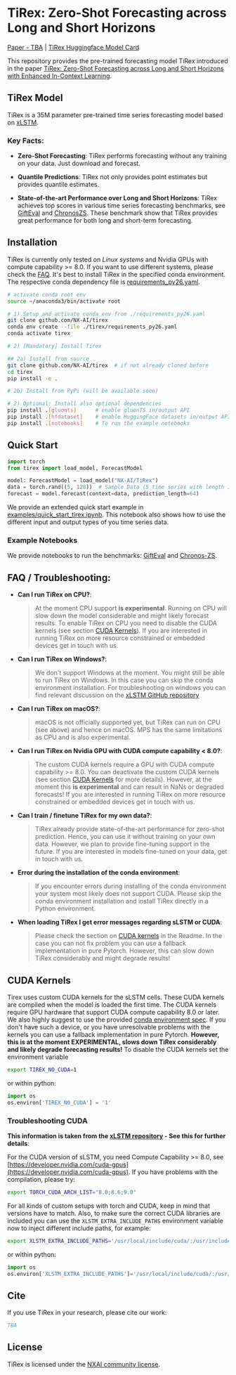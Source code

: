 # TiRex: Zero-Shot Forecasting across Long and Short Horizons

[Paper - TBA]() | [TiRex Huggingface Model Card](https://huggingface.co/NX-AI/TiRex)


This repository provides the pre-trained forecasting model TiRex introduced in the paper
[TiRex: Zero-Shot Forecasting across Long and Short Horizons with Enhanced In-Context Learning]().


## TiRex Model

TiRex is a 35M parameter pre-trained time series forecasting model based on [xLSTM](https://github.com/NX-AI/xlstm).

### Key Facts:

- **Zero-Shot Forecasting**:
  TiRex performs forecasting without any training on your data. Just download and forecast.

- **Quantile Predictions**:
  TiRex not only provides point estimates but provides quantile estimates.

- **State-of-the-art Performance over Long and Short Horizons**:
  TiRex achieves top scores in various time series forecasting benchmarks, see [GiftEval](https://huggingface.co/spaces/Salesforce/GIFT-Eval) and [ChronosZS](https://huggingface.co/spaces/autogluon/fev-leaderboard).
  These benchmark show that TiRex provides great performance for both long and short-term forecasting.

## Installation
TiRex is currently only tested on *Linux systems* and Nvidia GPUs with compute capability >= 8.0.
If you want to use different systems, please check the [FAQ](#faq--troubleshooting).
It's best to install TiRex in the specified conda environment.
The respective conda dependency file is [requirements_py26.yaml](./requirements_py26.yaml).

```sh
# activate conda root env
source ~/anaconda3/bin/activate root

# 1) Setup and activate conda env from ./requirements_py26.yaml
git clone github.com/NX-AI/tirex
conda env create --file ./tirex/requirements_py26.yaml
conda activate tirex

# 2) [Mandatory] Install Tirex

## 2a) Install from source
git clone github.com/NX-AI/tirex  # if not already cloned before
cd tirex
pip install -e .

# 2b) Install from PyPi (will be available soon)

# 2) Optional: Install also optional dependencies
pip install .[gluonts]      # enable gluonTS in/output API
pip install .[hfdataset]    # enable HuggingFace datasets in/output API
pip install .[notebooks]    # To run the example notebooks
```


## Quick Start

```python
import torch
from tirex import load_model, ForecastModel

model: ForecastModel = load_model("NX-AI/TiRex")
data = torch.rand((5, 128))  # Sample Data (5 time series with length 128)
forecast = model.forecast(context=data, prediction_length=64)
```

We provide an extended quick start example in [examples/quick_start_tirex.ipynb](./examples/quick_start_tirex.ipynb).
This notebook also shows how to use the different input and output types of you time series data.

###  Example Notebooks

We provide notebooks to run the benchmarks: [GiftEval](./examples/gifteval/gifteval.ipynb) and [Chronos-ZS](./examples/chronos_zs/chronos_zs.ipynb).



## FAQ / Troubleshooting:

- **Can I run TiRex on CPU?**:
  > At the moment CPU support **is experimental**.
  Running on CPU will slow down the model considerable and might likely forecast results.
  To enable TiRex on CPU you need to disable the CUDA kernels (see section [CUDA Kernels](#cuda-kernels)).
  If you are interested in running TiRex on more resource constrained or embedded devices get in touch with us.

- **Can I run TiRex on Windows?**:
  > We don't support Windows at the moment.
  You might still be able to run TiRex on Windows.
  In this case you can skip the conda environment installation.
  For troubleshooting on windows you can find relevant discussion on the [xLSTM GitHub repository](https://github.com/NX-AI/xlstm/issues?q=is%3Aissue%20state%3Aopen%20windows)

- **Can I run TiRex on macOS?**:
  > macOS is not officially supported yet, but TiRex can run on CPU (see above) and hence on macOS.
 MPS has the same limitations as CPU and is also experimental.

- **Can I run TiRex on Nvidia GPU with CUDA compute capability < 8.0?**:
  > The custom CUDA kernels require a GPU with CUDA compute capability >= 8.0.
  You can deactivate the custom CUDA kernels (see section [CUDA Kernels](#cuda-kernels) for more details).
  However, at the moment this **is experimental** and can result in NaNs or degraded forecasts!
  If you are interested in running TiRex on more resource constrained or embedded devices get in touch with us.

- **Can I train / finetune TiRex for my own data?**:
  > TiRex already provide state-of-the-art performance for zero-shot prediction. Hence, you can use it without training on your own data.
  However, we plan to provide fine-tuning support in the future.
  If you are interested in models fine-tuned on your data, get in touch with us.

- **Error during the installation of the conda environment**:
  > If you encounter errors during installing of the conda environment your system most likely does not support CUDA.
  Please skip the conda environment installation and install TiRex directly in a Python environment.

- **When loading TiRex I get error messages regarding sLSTM or CUDA**:
  > Please check the section on [CUDA kernels](#cuda-kernels) in the Readme.
  In the case you can not fix problem you can use a fallback implementation in pure Pytorch.
  However, this can slow down TiRex considerably and might degrade results!



## CUDA Kernels

Tirex uses custom CUDA kernels for the sLSTM cells.
These CUDA kernels are compiled when the model is loaded the first time.
The CUDA kernels require GPU hardware that support CUDA compute capability 8.0 or later.
We also highly suggest to use the provided [conda environment spec](./requirements_py26.yaml).
If you don't have such a device, or you have unresolvable problems with the kernels you can use a fallback implementation in pure Pytorch.
**However, this is at the moment **EXPERIMENTAL**, **slows** down TiRex considerably and likely **degrade forecasting** results!**
To disable the CUDA kernels set the environment variable
```bash
export TIREX_NO_CUDA=1
```
or within python:

```python
import os
os.environ['TIREX_NO_CUDA'] = '1'
```

### Troubleshooting CUDA

**This information is taken from the
[xLSTM repository](https://github.com/NX-AI/xlstm) - See this for further details**:

For the CUDA version of sLSTM, you need Compute Capability >= 8.0, see [https://developer.nvidia.com/cuda-gpus](https://developer.nvidia.com/cuda-gpus). If you have problems with the compilation, please try:
```bash
export TORCH_CUDA_ARCH_LIST="8.0;8.6;9.0"
```

For all kinds of custom setups with torch and CUDA, keep in mind that versions have to match. Also, to make sure the correct CUDA libraries are included you can use the `XLSTM_EXTRA_INCLUDE_PATHS` environment variable now to inject different include paths, for example:

```bash
export XLSTM_EXTRA_INCLUDE_PATHS='/usr/local/include/cuda/:/usr/include/cuda/'
```

or within python:

```python
import os
os.environ['XLSTM_EXTRA_INCLUDE_PATHS']='/usr/local/include/cuda/:/usr/include/cuda/'
```


## Cite

If you use TiRex in your research, please cite our work:

```bibtex
TBA
```


## License

TiRex is licensed under the [NXAI community license](./LICENSE).
